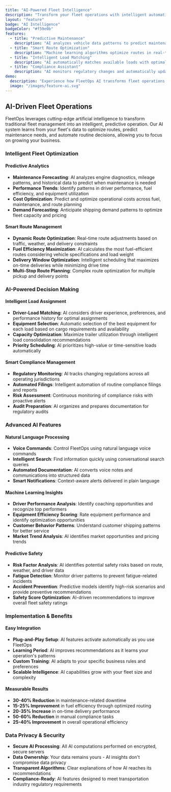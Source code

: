 ```yaml
---
title: "AI-Powered Fleet Intelligence"
description: "Transform your fleet operations with intelligent automation. Predictive analytics, route optimization, and smart decision-making powered by AI."
layout: "feature"
badge: "AI Intelligence"
badgeColor: "#f59e0b"
features:
  - title: "Predictive Maintenance"
    description: "AI analyzes vehicle data patterns to predict maintenance needs before breakdowns occur. Reduce downtime by up to 40% and extend equipment life."
  - title: "Smart Route Optimization"
    description: "Machine learning algorithms optimize routes in real-time considering traffic, weather, fuel costs, and delivery windows for maximum efficiency."
  - title: "Intelligent Load Matching"
    description: "AI automatically matches available loads with optimal equipment and drivers based on capacity, location, driver preferences, and historical performance."
  - title: "Compliance Assistant"
    description: "AI monitors regulatory changes and automatically updates compliance requirements. Smart alerts ensure you never miss critical deadlines or filing requirements."
demo:
  description: "Experience how FleetOps AI transforms fleet operations with intelligent automation and predictive insights."
  image: "/images/feature-ai.svg"
---
```


## AI-Driven Fleet Operations

FleetOps leverages cutting-edge artificial intelligence to transform traditional fleet management into an intelligent, predictive operation. Our AI system learns from your fleet's data to optimize routes, predict maintenance needs, and automate routine decisions, allowing you to focus on growing your business.

### Intelligent Fleet Optimization

#### Predictive Analytics
- **Maintenance Forecasting**: AI analyzes engine diagnostics, mileage patterns, and historical data to predict when maintenance is needed
- **Performance Trends**: Identify patterns in driver performance, fuel efficiency, and equipment utilization
- **Cost Optimization**: Predict and optimize operational costs across fuel, maintenance, and route planning
- **Demand Forecasting**: Anticipate shipping demand patterns to optimize fleet capacity and pricing

#### Smart Route Management
- **Dynamic Route Optimization**: Real-time route adjustments based on traffic, weather, and delivery constraints
- **Fuel Efficiency Maximization**: AI calculates the most fuel-efficient routes considering vehicle specifications and load weight
- **Delivery Window Optimization**: Intelligent scheduling that maximizes on-time deliveries while minimizing drive time
- **Multi-Stop Route Planning**: Complex route optimization for multiple pickup and delivery points

### AI-Powered Decision Making

#### Intelligent Load Assignment
- **Driver-Load Matching**: AI considers driver experience, preferences, and performance history for optimal assignments
- **Equipment Selection**: Automatic selection of the best equipment for each load based on cargo requirements and availability
- **Capacity Optimization**: Maximize trailer utilization through intelligent load consolidation recommendations
- **Priority Scheduling**: AI prioritizes high-value or time-sensitive loads automatically

#### Smart Compliance Management
- **Regulatory Monitoring**: AI tracks changing regulations across all operating jurisdictions
- **Automated Filings**: Intelligent automation of routine compliance filings and reports
- **Risk Assessment**: Continuous monitoring of compliance risks with proactive alerts
- **Audit Preparation**: AI organizes and prepares documentation for regulatory audits

### Advanced AI Features

#### Natural Language Processing
- **Voice Commands**: Control FleetOps using natural language voice commands
- **Intelligent Search**: Find information quickly using conversational search queries
- **Automated Documentation**: AI converts voice notes and communications into structured data
- **Smart Notifications**: Context-aware alerts delivered in plain language

#### Machine Learning Insights
- **Driver Performance Analysis**: Identify coaching opportunities and recognize top performers
- **Equipment Efficiency Scoring**: Rate equipment performance and identify optimization opportunities
- **Customer Behavior Patterns**: Understand customer shipping patterns for better service
- **Market Trend Analysis**: AI identifies market opportunities and pricing trends

#### Predictive Safety
- **Risk Factor Analysis**: AI identifies potential safety risks based on route, weather, and driver data
- **Fatigue Detection**: Monitor driver patterns to prevent fatigue-related incidents
- **Accident Prevention**: Predictive models identify high-risk scenarios and provide preventive recommendations
- **Safety Score Optimization**: AI-driven recommendations to improve overall fleet safety ratings

### Implementation & Benefits

#### Easy Integration
- **Plug-and-Play Setup**: AI features activate automatically as you use FleetOps
- **Learning Period**: AI improves recommendations as it learns your operation's patterns
- **Custom Training**: AI adapts to your specific business rules and preferences
- **Scalable Intelligence**: AI capabilities grow with your fleet size and complexity

#### Measurable Results
- **30-40% Reduction** in maintenance-related downtime
- **15-25% Improvement** in fuel efficiency through optimized routing
- **20-35% Increase** in on-time delivery performance
- **50-60% Reduction** in manual compliance tasks
- **25-40% Improvement** in overall operational efficiency

### Data Privacy & Security
- **Secure AI Processing**: All AI computations performed on encrypted, secure servers
- **Data Ownership**: Your data remains yours - AI insights don't compromise data privacy
- **Transparent Algorithms**: Clear explanations of how AI reaches its recommendations
- **Compliance-Ready**: AI features designed to meet transportation industry regulatory requirements